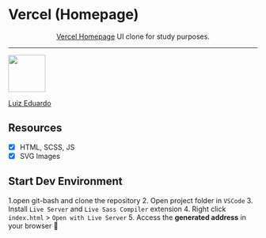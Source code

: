 <h1>
Vercel (Homepage)
</h1>

<p align="center"><a href="https://vercel.com">Vercel Homepage</a> UI clone for study purposes.</p>

<hr>

[<img src="https://avatars.githubusercontent.com/u/71404614?s=400&u=ead15af3b57746b10975dcac0cbda0e8c5bcb924&v=4" width="75px;"/>](https://github.com/onlyLuiz)

[Luiz Eduardo](https://github.com/onlyLuiz)

## Resources

- [x] HTML, SCSS, JS
- [x] SVG Images

## Start Dev Environment
1.open git-bash and clone the repository
2. Open project folder in `VSCode`
3. Install `Live Server` and `Live Sass Compiler` extension
4. Right click `index.html` > `Open with Live Server`
5. Access the **generated address** in your browser 🚀
